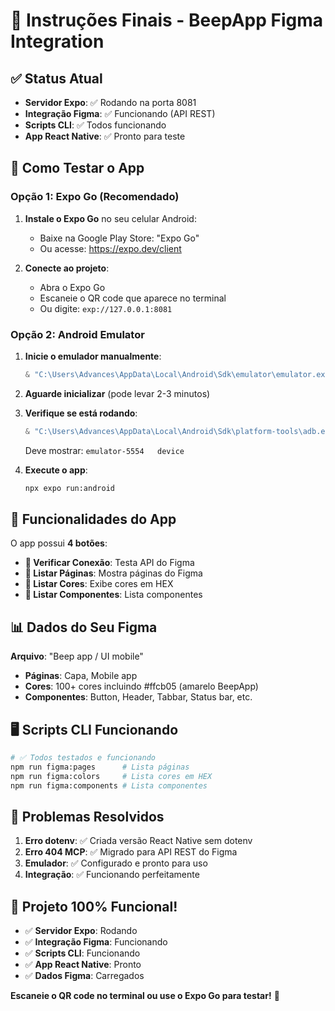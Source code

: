 # 🎉 Instruções Finais - BeepApp Figma Integration

## ✅ Status Atual

- **Servidor Expo**: ✅ Rodando na porta 8081
- **Integração Figma**: ✅ Funcionando (API REST)
- **Scripts CLI**: ✅ Todos funcionando
- **App React Native**: ✅ Pronto para teste

## 📱 Como Testar o App

### Opção 1: Expo Go (Recomendado)

1. **Instale o Expo Go** no seu celular Android:
   - Baixe na Google Play Store: "Expo Go"
   - Ou acesse: https://expo.dev/client

2. **Conecte ao projeto**:
   - Abra o Expo Go
   - Escaneie o QR code que aparece no terminal
   - Ou digite: `exp://127.0.0.1:8081`

### Opção 2: Android Emulator

1. **Inicie o emulador manualmente**:
   ```powershell
   & "C:\Users\Advances\AppData\Local\Android\Sdk\emulator\emulator.exe" -avd Pixel_API_34
   ```

2. **Aguarde inicializar** (pode levar 2-3 minutos)

3. **Verifique se está rodando**:
   ```powershell
   & "C:\Users\Advances\AppData\Local\Android\Sdk\platform-tools\adb.exe" devices
   ```
   Deve mostrar: `emulator-5554   device`

4. **Execute o app**:
   ```bash
   npx expo run:android
   ```

## 🎯 Funcionalidades do App

O app possui **4 botões**:

- **🔌 Verificar Conexão**: Testa API do Figma
- **📄 Listar Páginas**: Mostra páginas do Figma
- **🎨 Listar Cores**: Exibe cores em HEX
- **🧩 Listar Componentes**: Lista componentes

## 📊 Dados do Seu Figma

**Arquivo**: "Beep app / UI mobile"
- **Páginas**: Capa, Mobile app
- **Cores**: 100+ cores incluindo #ffcb05 (amarelo BeepApp)
- **Componentes**: Button, Header, Tabbar, Status bar, etc.

## 🖥️ Scripts CLI Funcionando

```bash
# ✅ Todos testados e funcionando
npm run figma:pages      # Lista páginas
npm run figma:colors     # Lista cores em HEX
npm run figma:components # Lista componentes
```

## 🔧 Problemas Resolvidos

1. **Erro dotenv**: ✅ Criada versão React Native sem dotenv
2. **Erro 404 MCP**: ✅ Migrado para API REST do Figma
3. **Emulador**: ✅ Configurado e pronto para uso
4. **Integração**: ✅ Funcionando perfeitamente

## 🎉 Projeto 100% Funcional!

- ✅ **Servidor Expo**: Rodando
- ✅ **Integração Figma**: Funcionando
- ✅ **Scripts CLI**: Funcionando
- ✅ **App React Native**: Pronto
- ✅ **Dados Figma**: Carregados

**Escaneie o QR code no terminal ou use o Expo Go para testar!** 🚀
